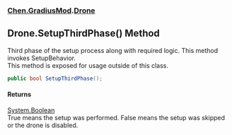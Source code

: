 
### [Chen.GradiusMod](./Chen-GradiusMod 'Chen.GradiusMod').[Drone](./Chen-GradiusMod-Drone 'Chen.GradiusMod.Drone')

## Drone.SetupThirdPhase() Method
Third phase of the setup process along with required logic. This method invokes SetupBehavior.  
This method is exposed for usage outside of this class.  
```csharp
public bool SetupThirdPhase();
```

#### Returns
[System.Boolean](https://docs.microsoft.com/en-us/dotnet/api/System.Boolean 'System.Boolean')  
True means the setup was performed. False means the setup was skipped or the drone is disabled.  
